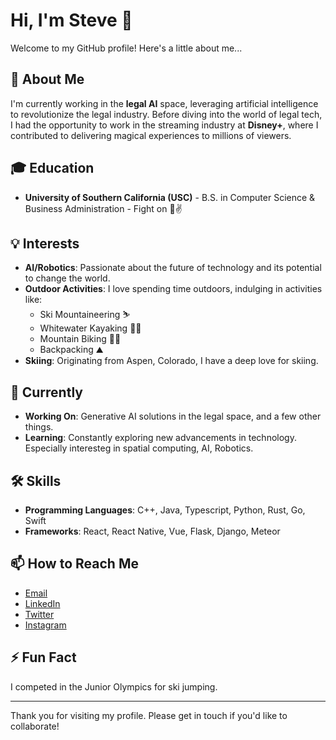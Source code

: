 # Hi, I'm Steve 👋

Welcome to my GitHub profile! Here's a little about me...

## 🚀 About Me

I'm currently working in the **legal AI** space, leveraging artificial intelligence to revolutionize the legal industry. Before diving into the world of legal tech, I had the opportunity to work in the streaming industry at **Disney+**, where I contributed to delivering magical experiences to millions of viewers.

## 🎓 Education

- **University of Southern California (USC)** - B.S. in Computer Science & Business Administration - Fight on 💯✌️

## 💡 Interests

- **AI/Robotics**: Passionate about the future of technology and its potential to change the world.
- **Outdoor Activities**: I love spending time outdoors, indulging in activities like:
  - Ski Mountaineering ⛷️
  - Whitewater Kayaking 🚣‍♂️
  - Mountain Biking 🚵‍♂️
  - Backpacking ⛰️
- **Skiing**: Originating from Aspen, Colorado, I have a deep love for skiing.

## 🌱 Currently

- **Working On**: Generative AI solutions in the legal space, and a few other things.
- **Learning**: Constantly exploring new advancements in technology. Especially interesteg in spatial computing, AI, Robotics.

## 🛠️ Skills

- **Programming Languages**: C++, Java, Typescript, Python, Rust, Go, Swift
- **Frameworks**: React, React Native, Vue, Flask, Django, Meteor

## 📫 How to Reach Me

- [Email](mailto:anderssj@usc.edu)
- [LinkedIn](https://www.linkedin.com/in/anderson9)
- [Twitter](https://twitter.com/swaggerhound_og)
- [Instagram](https://instagram.com/swaggerhound_og)

## ⚡ Fun Fact

I competed in the Junior Olympics for ski jumping.

---

Thank you for visiting my profile. Please get in touch if you'd like to collaborate!
